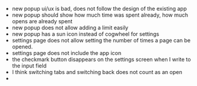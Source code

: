 - new popup ui/ux is bad, does not follow the design of the existing app
- new popup should show how much time was spent already, how much opens are already spent
- new popup does not allow adding a limit easily 
- new popup has a sun icon instead of cogwheel for settings
- settings page does not allow setting the number of times a page can be opened.
- settings page does not include the app icon
- the checkmark button disappears on the settings screen when I write to the input field
- I think switching tabs and switching back does not count as an open
- 